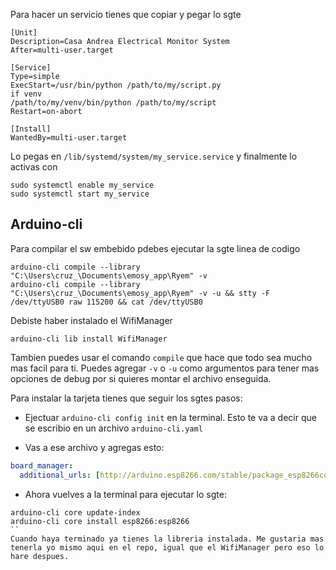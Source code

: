Para hacer un servicio tienes que copiar y pegar lo sgte 

```
[Unit]
Description=Casa Andrea Electrical Monitor System
After=multi-user.target

[Service]
Type=simple
ExecStart=/usr/bin/python /path/to/my/script.py
if venv
/path/to/my/venv/bin/python /path/to/my/script
Restart=on-abort

[Install]
WantedBy=multi-user.target
```

Lo pegas en `/lib/systemd/system/my_service.service`
y finalmente lo activas con 

```
sudo systemctl enable my_service
sudo systemctl start my_service
```

## Arduino-cli

Para compilar el sw embebido pdebes ejecutar la sgte linea de codigo

```
arduino-cli compile --library "C:\Users\cruz_\Documents\emosy_app\Ryem" -v
arduino-cli compile --library "C:\Users\cruz_\Documents\emosy_app\Ryem" -v -u && stty -F /dev/ttyUSB0 raw 115200 && cat /dev/ttyUSB0
```

Debiste haber instalado el WifiManager
```
arduino-cli lib install WifiManager
```

Tambien puedes usar el comando `compile` que hace que todo sea mucho mas facil para ti. Puedes agregar `-v` o `-u` como argumentos para tener mas opciones de debug por si quieres montar el archivo enseguida.

Para instalar la tarjeta tienes que seguir los sgtes pasos:
- Ejectuar `arduino-cli config init` en la terminal. Esto te va a decir que se 
escribio en un archivo `arduino-cli.yaml`

- Vas a ese archivo y agregas esto:
```yaml
board_manager:
  additional_urls: [http://arduino.esp8266.com/stable/package_esp8266com_index.json]
```

- Ahora vuelves a la terminal para ejecutar lo sgte:
```
arduino-cli core update-index
arduino-cli core install esp8266:esp8266
``
Cuando haya terminado ya tienes la libreria instalada. Me gustaria mas tenerla yo mismo aqui en el repo, igual que el WifiManager pero eso lo hare despues.
